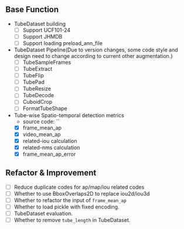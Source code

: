 
## Base Function

+ TubeDataset building
  + [ ] Support UCF101-24
  + [ ] Support JHMDB
  + [ ] Support loading preload_ann_file
+ TubeDataset Pipeline(Due to version changes, some code style and design need to change according to current other augmentation.)
  + [ ] TubeSampleFrames
  + [ ] TubeExtract
  + [ ] TubeFlip
  + [ ] TubePad
  + [ ] TubeResize
  + [ ] TubeDecode
  + [ ] CuboidCrop
  + [ ] FormatTubeShape
+ Tube-wise Spatio-temporal detection metrics
  + source code: ``
  + [x] frame_mean_ap
  + [x] video_mean_ap
  + [x] related-iou calculation
  + [x] related-nms calculation
  + [x] frame_mean_ap_error

## Refactor & Improvement

+ [ ] Reduce duplicate codes for ap/map/iou related codes
+ [ ] Whether to use BboxOverlaps2D to replace iou2d/iou3d
+ [ ] Whether to refactor the input of `frame_mean_ap`
+ [ ] Whether to load pickle with fixed encoding.
+ [ ] TubeDataset evaluation.
+ [ ] Whether to remove `tube_length` in TubeDataset.
